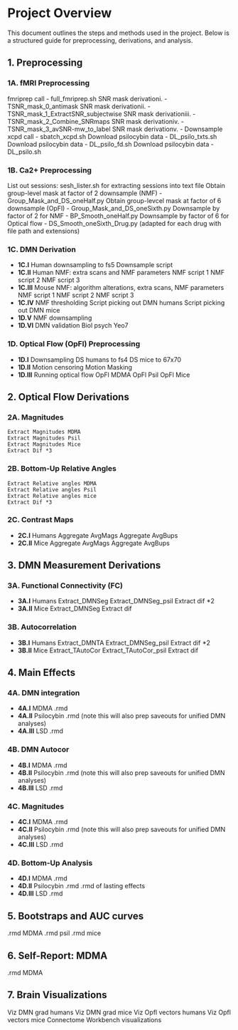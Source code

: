 # Project Overview

This document outlines the steps and methods used in the project. Below is a structured guide for preprocessing, derivations, and analysis.

## 1. Preprocessing

### 1A. fMRI Preprocessing
  fmriprep call - full_fmriprep.sh
  SNR mask derivationi. - TSNR_mask_0_antimask
  SNR mask derivationii. - TSNR_mask_1_ExtractSNR_subjectwise
  SNR mask derivationiii. - TSNR_mask_2_Combine_SNRmaps
  SNR mask derivationiv. - TSNR_mask_3_avSNR-mw_to_label
  SNR mask derivationv. - Downsample
  xcpd call - sbatch_xcpd.sh
  Download psilocybin data - DL_psilo_txts.sh
  Download psilocybin data - DL_psilo_fd.sh
  Download psilocybin data - DL_psilo.sh
### 1B. Ca2+ Preprocessing
  List out sessions: sesh_lister.sh for extracting sessions into text file
  Obtain group-level mask at factor of 2 downsample (NMF) - Group_Mask_and_DS_oneHalf.py
  Obtain group-levcel mask at factor of 6 downsample (OpFl) - Group_Mask_and_DS_oneSixth.py
  Downsample by factor of 2 for NMF - BP_Smooth_oneHalf.py
  Downsample by factor of 6 for Optical flow - DS_Smooth_oneSixth_Drug.py (adapted for each drug with file path and extensions)
### 1C. DMN Derivation
- **1C.I** Human downsampling to fs5
  Downsample script
- **1C.II** Human NMF: extra scans and NMF parameters
  NMF script 1
  NMF script 2
  NMF script 3
- **1C.III** Mouse NMF: algorithm alterations, extra scans, NMF parameters
  NMF script 1
  NMF script 2
  NMF script 3
- **1C.IV** NMF thresholding
  Script picking out DMN humans
  Script picking out DMN mice
- **1D.V** NMF downsampling
- **1D.VI** DMN validation
  Biol psych
  Yeo7

### 1D. Optical Flow (OpFl) Preprocessing
- **1D.I** Downsampling
  DS humans to fs4
  DS mice to 67x70
- **1D.II** Motion censoring
  Motion Masking
- **1D.III** Running optical flow
  OpFl MDMA
  OpFl Psil
  OpFl Mice

## 2. Optical Flow Derivations

### 2A. Magnitudes
    Extract Magnitudes MDMA
    Extract Magnitudes Psil
    Extract Magnitudes Mice
    Extract Dif *3
### 2B. Bottom-Up Relative Angles
    Extract Relative angles MDMA
    Extract Relative angles Psil
    Extract Relative angles mice
    Extract Dif *3
    
### 2C. Contrast Maps
- **2C.I** Humans
  Aggregate AvgMags
  Aggregate AvgBups
- **2C.II** Mice
  Aggregate AvgMags
  Aggregate AvgBups

## 3. DMN Measurement Derivations

### 3A. Functional Connectivity (FC)
- **3A.I** Humans
  Extract_DMNSeg
  Extract_DMNSeg_psil
  Extract dif *2
- **3A.II** Mice
  Extract_DMNSeg
  Extract dif
### 3B. Autocorrelation
- **3B.I** Humans
  Extract_DMNTA
  Extract_DMNSeg_psil
  Extract dif *2
- **3B.II** Mice
  Extract_TAutoCor
  Extract_TAutoCor_psil
  Extract dif
## 4. Main Effects
### 4A. DMN integration
- **4A.I** MDMA
  .rmd
- **4A.II** Psilocybin
  .rmd (note this will also prep saveouts for unified DMN analyses)
- **4A.III** LSD
  .rmd
### 4B. DMN Autocor
- **4B.I** MDMA
  .rmd
- **4B.II** Psilocybin
  .rmd (note this will also prep saveouts for unified DMN analyses)
- **4B.III** LSD
  .rmd
### 4C. Magnitudes
- **4C.I** MDMA
  .rmd
- **4C.II** Psilocybin
  .rmd (note this will also prep saveouts for unified DMN analyses)
- **4C.III** LSD
  .rmd

### 4D. Bottom-Up Analysis
- **4D.I** MDMA
  .rmd
- **4D.II** Psilocybin
  .rmd
  .rmd of lasting effects
- **4D.III** LSD
  .rmd

## 5. Bootstraps and AUC curves
.rmd MDMA
.rmd psil
.rmd mice

## 6. Self-Report: MDMA
.rmd MDMA
## 7. Brain Visualizations
  Viz DMN grad humans
  Viz DMN grad mice
  Viz Opfl vectors humans
  Viz Opfl vectors mice
  Connectome Workbench visualizations
